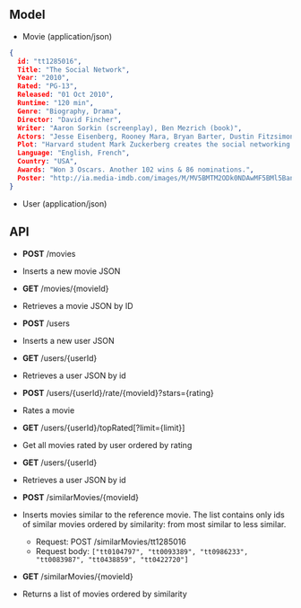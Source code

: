 ## Model

+ Movie (application/json)


```json
{
  id: "tt1285016",
  Title: "The Social Network",
  Year: "2010",
  Rated: "PG-13",
  Released: "01 Oct 2010",
  Runtime: "120 min",
  Genre: "Biography, Drama",
  Director: "David Fincher",
  Writer: "Aaron Sorkin (screenplay), Ben Mezrich (book)",
  Actors: "Jesse Eisenberg, Rooney Mara, Bryan Barter, Dustin Fitzsimons",
  Plot: "Harvard student Mark Zuckerberg creates the social networking site that would become known as Facebook, but is later sued by two brothers who claimed he stole their idea, and the cofounder who was later squeezed out of the business.",
  Language: "English, French",
  Country: "USA",
  Awards: "Won 3 Oscars. Another 102 wins & 86 nominations.",
  Poster: "http://ia.media-imdb.com/images/M/MV5BMTM2ODk0NDAwMF5BMl5BanBnXkFtZTcwNTM1MDc2Mw@@._V1_SX300.jpg",
}
```

+ User (application/json)

## API


* **POST** /movies
 * Inserts a new movie JSON

* **GET** /movies/{movieId}
 * Retrieves a movie JSON by ID

* **POST** /users
 * Inserts a new user JSON

* **GET** /users/{userId}
 * Retrieves a user JSON by id

* **POST** /users/{userId}/rate/{movieId}?stars={rating}
 * Rates a movie

* **GET** /users/{userId}/topRated[?limit={limit}]
 * Get all movies rated by user ordered by rating

* **GET** /users/{userId}
 * Retrieves a user JSON by id

* **POST** /similarMovies/{movieId}
 * Inserts movies similar to the reference movie. The list contains only ids of similar movies ordered by similarity: from most similar to less similar.
   * Request: POST /similarMovies/tt1285016
   * Request body: `["tt0104797", "tt0093389", "tt0986233", "tt0083987", "tt0438859", "tt0422720"]`

* **GET** /similarMovies/{movieId}
 * Returns a list of movies ordered by similarity


